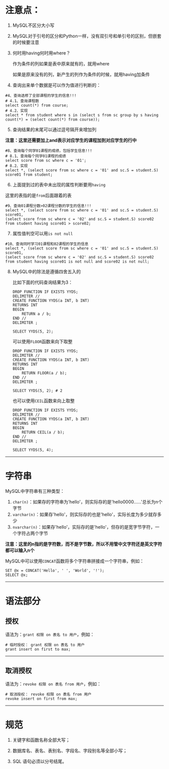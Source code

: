 # 注意点：

1. MySQL不区分大小写

2. MySQL对于引号的区分和Python一样，没有双引号和单引号的区别，但嵌套的时候要注意

3. 何时用having何时用where？

	作为条件的列如果是表中原来就有的，就用where

	如果是原来没有的列，新产生的列作为条件的时候，就用having加条件
	
4. 查询出来单个数据是可以作为值进行判断的：

  ```mysql
  #4、查询选修了全部课程的学生的信息!!!
  # 4.1、查询课程数
  select count(*) from course;
  # 4.2、实现
  select * from student where s in (select s from sc group by s having count(*) = (select count(*) from course));
  ```

5. 查询结果的末尾可以通过逗号隔开来增加列

  **注意：这里还需要加上and表示对应学生的课程加到对应学生的行中**

  ```mysql
  #8、查询每个同学01课程的成绩，包括学生信息!!!
  # 8.1、查询每个同学01课程的成绩
  select score from sc where c = '01';
  # 8.2、实现
  select *, (select score from sc where c = '01' and sc.S = student.S) score01 from student;
  ```

6. 上面提到过的表中未出现的属性判断要用`having`

  这里的表指的是`from`后面跟着的表

  ```mysql
  #9、查询01课程分数>02课程分数的学生的信息!!!
  select *, (select score from sc where c = '01' and sc.S = student.S) score01, 
  (select score from sc where c = '02' and sc.S = student.S) score02
  from student having score01 > score02;
  ```

7. 属性值判空可以用`is not null`

  ```mysql
  #10、查询同时学习01课程和02课程的学生的信息
  select *, (select score from sc where c = '01' and sc.S = student.S) score01, 
  (select score from sc where c = '02' and sc.S = student.S) score02
  from student having score01 is not null and score02 is not null;
  ```

8. MySQL中的除法是遵循四舍五入的

	比如下面的代码查询结果为3：

	```mysql
	DROP FUNCTION IF EXISTS YYDS;
	DELIMITER //
	CREATE FUNCTION YYDS(a INT, b INT)
	RETURNS INT
	BEGIN
		RETURN a / b;
	END //
	DELIMITER ;
	
	SELECT YYDS(5, 2);
	```

	可以使用`FLOOR`函数来向下取整

	```mysql
	DROP FUNCTION IF EXISTS YYDS;
	DELIMITER //
	CREATE FUNCTION YYDS(a INT, b INT)
	RETURNS INT
	BEGIN
		RETURN FLOOR(a / b);
	END //
	DELIMITER ;
	
	SELECT YYDS(5, 2); # 2
	```

	也可以使用`CEIL`函数来向上取整

	```mysql
	DROP FUNCTION IF EXISTS YYDS;
	DELIMITER //
	CREATE FUNCTION YYDS(a INT, b INT)
	RETURNS INT
	BEGIN
		RETURN CEIL(a / b);
	END //
	DELIMITER ;
	
	SELECT YYDS(5, 4);  
	```


---

# 字符串

MySQL中字符串有三种类型：

1. `char(n)`：如果存的字符串为'hello'，则实际存的是'hello0000……'总长为n个字节
2. `varchar(n)`：如果存'hello'，则实际存的也是'hello'，实际长度为多少就存多少
3. `nvarchar(n)`：如果存'hello'，实际存的是'hello'，但存的是宽字节字符，一个字符占两个字节

**注意：这里的n指的是字符数，而不是字节数，所以不用管中文字符还是英文字符都可以输入n个**

MySQL中可以使用`CONCAT`函数将多个字符串拼接成一个字符串，例如：

```mysql
SET @x = CONCAT('Hello', ' ', 'World', '!');
SELECT @x;
```

---

# 语法部分

## 授权

语法为：`grant 权限 on 表名 to 用户`，例如：

```mysql
# 临时授权： grant 权限 on 表名 to 用户
grant insert on first to max;
```

---

## 取消授权

语法为：`revoke 权限 on 表名 from 用户`，例如：

```mysql
# 取消授权： revoke 权限 on 表名 from 用户
revoke insert on first from max;
```

---

# 规范

1. 关键字和函数名称全部大写；

2. 数据库名、表名、表别名、字段名、字段别名等全部小写；

3. SQL 语句必须以分号结尾。
